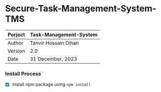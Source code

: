 # Secure-Task-Management-System-TMS

| Porject | Task-Management-System |
| ------- | ---------------------- |
| Author  | Tanvir Hossain Dihan   |
| Version | 2.0                    |
| Date    | 31 December, 2023      |

### Install Process

-   [x] Install npm package using `npm install`

